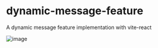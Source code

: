 # dynamic-message-feature
A dynamic message feature implementation with vite-react


![image](https://github.com/user-attachments/assets/d1b4e7a9-43f6-4bee-bf82-d216bb77b0f7)
